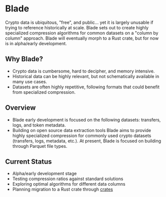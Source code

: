 # Blade
Crypto data is ubiquitous, "free", and public... yet it is largely unusable if trying to reference historically at scale.
Blade sets out to create highly specialized compression algorithms for common datasets on a "column by column" approach.
Blade will eventually morph to a Rust crate, but for now is in alpha/early development.

## Why Blade?
- Crypto data is cumbersome, hard to decipher, and memory intensive.
- Historical data can be highly relevant, but not schematically available in many use cases.
- Datasets are often highly repetitive, following formats that could benefit from specialized compression.

## Overview
- Blade early development is focused on the following datasets: transfers, logs, and token metadata.
- Building on open source data extraction tools Blade aims to provide highly specialized compression for commonly used crypto datasets (transfers, logs, metadata, etc.). At present, Blade is focused on building through Parquet file types.

## Current Status
- Alpha/early development stage
- Testing compression ratios against standard solutions
- Exploring optimal algorithms for different data columns
- Planning migration to a Rust crate through [crates](https://crates.io/)